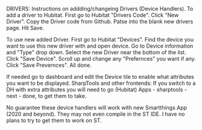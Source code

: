 DRIVERS:
Instructions on addding/changeing Drivers (Device Handlers).
To add a driver to Hubitat. First go to Hubitat "Drivers Code". Click "New Driver". Copy the Driver code from Github. Patse into the blank new drivers page. Hit Save.

To use new added Driver. First go to Hubitat "Devices". Find the device you want to use this new driver with and open device. Go to Device information and "Type" drop down.
Select the new Driver near the bottom of the list. Click "Save Device". Scroll up and change any "Prefernces" you want if any. Click "Save Prevernces". All done. 

If needed go to dashboard and edit the Device tile to enable what attributes you want to be displayed.
SharpTools and other frontends: If you switch to a DH with extra attributes you will need to go (Hubitat) Apps - sharptools - next - done, to get them to take. 

No guarantee these device handlers will work with new Smartthings App (2020 and beyond). They may not even compile in the ST IDE. I have no plans to try to get them to work on ST.
